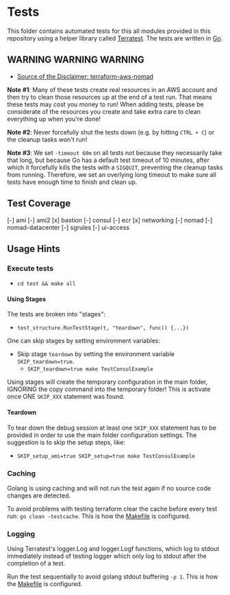 # Tests

This folder contains automated tests for this all modules provided in this repository
using a helper library called [Terratest](https://github.com/gruntwork-io/terratest).
The tests are written in [Go](https://golang.org/).

## WARNING WARNING WARNING

* [Source of the Disclaimer: terraform-aws-nomad](https://raw.githubusercontent.com/hashicorp/terraform-aws-nomad/master/test/README.md)

**Note #1**: Many of these tests create real resources in an AWS account and
then try to clean those resources up at the end of a test run.
That means these tests may cost you money to run! When adding tests,
please be considerate of the resources you create and
take extra care to clean everything up when you're done!

**Note #2**: Never forcefully shut the tests down (e.g. by hitting `CTRL + C`) or
the cleanup tasks won't run!

**Note #3**: We set `-timeout 60m` on all tests
not because they necessarily take that long,
but because Go has a default test timeout of 10 minutes,
after which it forcefully kills the tests with a `SIGQUIT`,
preventing the cleanup tasks from running.
Therefore, we set an overlying long timeout
to make sure all tests have enough time to finish and clean up.

## Test Coverage

[-] ami
[-] ami2
[x] bastion
[-] consul
[-] ecr
[x] networking
[-] nomad
[-] nomad-datacenter
[-] sgrules
[-] ui-access

## Usage Hints

### Execute tests

* `cd test && make all`

#### Using Stages

The tests are broken into "stages":

* `test_structure.RunTestStage(t, "teardown", func() {...})`

One can skip stages by setting environment variables:

* Skip stage `teardown` by setting the environment variable `SKIP_teardown=true`.
  * `SKIP_teardown=true make TestConsulExample`

Using stages will create the temporary configuration in the main folder,
IGNORING the copy command into the temporary folder!
This is activate once ONE `SKIP_XXX` statement was found.

#### Teardown

To tear down the debug session at least one `SKIP_XXX` statement
has to be provided in order to use the main folder configuration settings.
The suggestion is to skip the setup steps, like:

* `SKIP_setup_ami=true SKIP_setup=true make TestConsulExample`

### Caching

Golang is using caching and
will not run the test again if no source code changes are detected.

To avoid problems with testing terraform clear the cache before every test run:
`go clean -testcache`. This is how the [Makefile](test/Makefile) is configured.

### Logging

Using Terratest's logger.Log and logger.Logf functions,
which log to stdout immediately instead of testing logger
which only log to stdout after the completion of a test.

Run the test sequentially to avoid golang stdout buffering `-p 1`.
This is how the [Makefile](test/Makefile) is configured.


